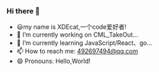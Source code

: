 ### Hi there 👋

<!--
**XDEcat-Geek/XDEcat-Geek** is a ✨ _special_ ✨ repository because its `README.md` (this file) appears on your GitHub profile.

Here are some ideas to get you started:

- 🔭 I’m currently working on ...
- 🌱 I’m currently learning ...
- 👯 I’m looking to collaborate on ...
- 🤔 I’m looking for help with ...
- 💬 Ask me about ...
- 📫 How to reach me: ...
- 😄 Pronouns: ...
- ⚡ Fun fact: ...
-->

- 😃my name is XDEcat,一个code爱好者!
- 🔭 I’m currently working on CML_TakeOut...
- 🌱 I’m currently learning JavaScript/React、go...
- 📫 How to reach me: 492697494@qq.com
- 😄 Pronouns: Hello,World!
